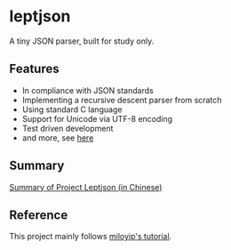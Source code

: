# leptjson
A tiny JSON parser, built for study only.

## Features
*   In compliance with JSON standards
*   Implementing a recursive descent parser from scratch
*   Using standard C language
*   Support for Unicode via UTF-8 encoding
*   Test driven development
*   and more, see [here](https://github.com/miloyip/json-tutorial#%E5%AF%B9%E8%B1%A1%E4%B8%8E%E7%9B%AE%E6%A0%87)

## Summary
[Summary of Project Leptjson (in Chinese)](https://imwzk.com/summary-of-project-leptjson/)

## Reference
This project mainly follows  [miloyip's tutorial](https://github.com/miloyip/json-tutorial).
